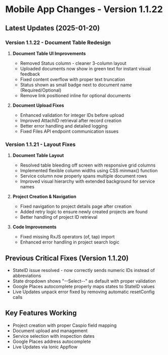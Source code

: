 # Mobile App Changes - Version 1.1.22

## Latest Updates (2025-01-20)

### Version 1.1.22 - Document Table Redesign
1. **Document Table UI Improvements**
   - Removed Status column - cleaner 3-column layout
   - Uploaded documents now show in green text for instant visual feedback
   - Fixed content overflow with proper text truncation
   - Status shown as small badge next to document name (Required/Optional)
   - Remove link positioned inline for optional documents

2. **Document Upload Fixes**
   - Enhanced validation for integer IDs before upload
   - Improved AttachID retrieval after record creation
   - Better error handling and detailed logging
   - Fixed Files API endpoint communication issues

### Version 1.1.21 - Layout Fixes
1. **Document Table Layout**
   - Resolved table bleeding off screen with responsive grid columns
   - Implemented flexible column widths using CSS minmax() function
   - Service column now properly spans multiple document rows
   - Improved visual hierarchy with extended background for service names

2. **Project Creation & Navigation**
   - Fixed navigation to project details page after creation
   - Added retry logic to ensure newly created projects are found
   - Better handling of project ID retrieval

3. **Code Improvements**
   - Fixed missing RxJS operators (of, tap) import
   - Enhanced error handling in project search logic

## Previous Critical Fixes (Version 1.1.20)
- StateID issue resolved - now correctly sends numeric IDs instead of abbreviations
- State dropdown shows "--Select--" as default with proper validation
- Google Places autocomplete properly maps states to StateID values
- Live Updates unpack error fixed by removing automatic resetConfig calls

## Key Features Working
- Project creation with proper Caspio field mapping
- Document upload and management
- Service selection with inspection dates
- Google Places address autocomplete
- Live Updates via Ionic Appflow